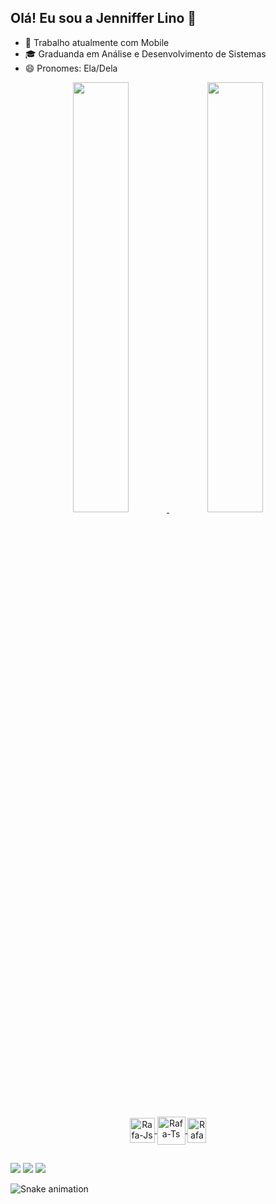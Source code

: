 ## Olá! Eu sou a Jenniffer Lino 👋

- 👾 Trabalho atualmente com Mobile
- 🎓 Graduanda em Análise e Desenvolvimento de Sistemas
- 😄 Pronomes: Ela/Dela

<div align="center">
  <a href="https://github.com/eujennifferlino">
  <img width="42%" src="https://github-readme-stats.vercel.app/api?username=eujennifferlino&show_icons=true&theme=dark&include_all_commits=true&count_private=true"/>
  <img width="42%" src="https://github-readme-stats.vercel.app/api/top-langs/?username=eujennifferlino&layout=compact&langs_count=7&theme=dark"/>
</div>

<div align="center" style="display: inline_block"><br>
  <img align="center" alt="Rafa-Js" height="40" width="40" src="https://cdn.jsdelivr.net/gh/devicons/devicon/icons/dart/dart-original.svg"/>
  <img align="center" alt="Rafa-Ts" height="45" width="45" src="https://cdn.jsdelivr.net/gh/devicons/devicon/icons/flutter/flutter-original.svg"/>
  <img align="center" alt="Rafa-Ts" height="40" width="30" src="https://cdn.jsdelivr.net/gh/devicons/devicon/icons/firebase/firebase-plain.svg"/>
</div>

##

<div> 
  <a href="https://www.instagram.com/eujennifferlino" target="_blank"><img src="https://img.shields.io/badge/-Instagram-%23E4405F?style=for-the-badge&logo=instagram&logoColor=white" target="_blank"></a>
  <a href ="mailto:eujennifferlino@gmail.com"><img src="https://img.shields.io/badge/-Gmail-%23333?style=for-the-badge&logo=gmail&logoColor=white" target="_blank"></a>
  <a href="https://www.linkedin.com/in/jennifferlinoferreira" target="_blank"><img src="https://img.shields.io/badge/-LinkedIn-%230077B5?style=for-the-badge&logo=linkedin&logoColor=white" target="_blank"></a> 
 
  ![Snake animation](https://github.com/eujennifferlino/eujennifferlino/blob/output/github-contribution-grid-snake.svg)
 
</div>

